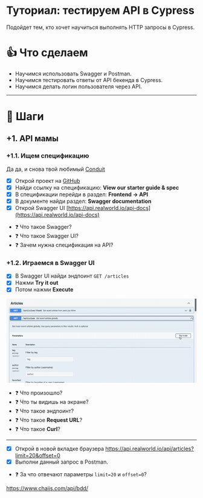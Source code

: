 # Туториал: тестируем API в Cypress

Подойдет тем, кто хочет научиться выполнять HTTP запросы в Cypress.

# 👍 Что сделаем

* Научимся использовать Swagger и Postman.
* Научимся тестировать ответы от API бекенда в Cypress.
* Научимся делать логин пользователя через API.

***

# 🔢 Шаги

## +1. API мамы

### +1.1. Ищем спецификацию

Да да, и снова твой любимый [Conduit](https://demo.realworld.io/)

- [x] Открой проект на [GitHub](https://github.com/gothinkster/realworld)
- [x] Найди ссылку на спецификацию: **View our starter guide & spec**
- [x] В спецификации перейди в раздел: **Frontend → API**
- [x] В документе найди раздел: **Swagger documentation**
- [x] Открой Swagger UI [https://api.realworld.io/api-docs](https://api.realworld.io/api-docs)

* ❓ Что такое Swagger?
* ❓ Что такое Swagger UI?
* ❓ Зачем нужна спецификация на API?


### +1.2. Играемся в Swagger UI

- [x] В Swagger UI найди эндпоинт `GET /articles`
- [x] Нажми **Try it out**
- [x] Потом нажми **Execute**

<img alt="Как использовать Swagger" 
     width="800" src="assets/test_api/try_swagger_ui.gif">

* ❓ Что произошло?
* ❓ Что ты видишь на экране?
* ❓ Что такое эндпоинт?
* ❓ Что такое **Request URL**?
* ❓ Что такое **Curl**?

***

- [x] Открой в новой вкладке браузера https://api.realworld.io/api/articles?limit=20&offset=0
- [x] Выполни данный запрос в Postman.

* ❓ За что отвечают параметры `limit=20` и `offset=0`?

https://www.chaijs.com/api/bdd/

